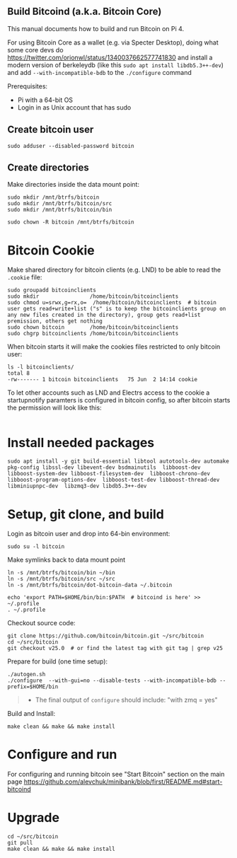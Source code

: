 ## Build Bitcoind (a.k.a. Bitcoin Core)

This manual documents how to build and run Bitcoin on Pi 4.

For using Bitcoin Core as a wallet (e.g. via Specter Desktop), doing what some core devs do https://twitter.com/orionwl/status/1340037662577741830 and install a modern version of berkeleydb (like this `sudo apt install libdb5.3++-dev`) and add `--with-incompatible-bdb` to the `./configure` command

Prerequisites:
 * Pi with a 64-bit OS
 * Login in as Unix account that has sudo

## Create bitcoin user

```
sudo adduser --disabled-password bitcoin
```

## Create directories

Make directories inside the data mount point:
```
sudo mkdir /mnt/btrfs/bitcoin
sudo mkdir /mnt/btrfs/bitcoin/src
sudo mkdir /mnt/btrfs/bitcoin/bin

sudo chown -R bitcoin /mnt/btrfs/bitcoin
```

# Bitcoin Cookie

Make shared directory for bitcoin clients (e.g. LND) to be able to read the `.cookie` file:

```
sudo groupadd bitcoinclients
sudo mkdir                /home/bitcoin/bitcoinclients
sudo chmod u=srwx,g=rx,o=  /home/bitcoin/bitcoinclients  # bitcoin user gets read+write+list ("s" is to keep the bitcoinclients group on any new files created in the directory), group gets read+list premission, others get nothing
sudo chown bitcoin        /home/bitcoin/bitcoinclients
sudo chgrp bitcoinclients /home/bitcoin/bitcoinclients
```

When bitcoin starts it will make the cookies files restricted to only bitcoin user:
```
ls -l bitcoinclients/
total 8
-rw------- 1 bitcoin bitcoinclients   75 Jun  2 14:14 cookie
```

To let other accounts such as LND and Electrs access to the cookie a startupnotify paramters is configured in bitcoin config, so after bitcoin starts the permission will look like this:
```

```

# Install needed packages
```
sudo apt install -y git build-essential libtool autotools-dev automake pkg-config libssl-dev libevent-dev bsdmainutils  libboost-dev libboost-system-dev libboost-filesystem-dev  libboost-chrono-dev libboost-program-options-dev  libboost-test-dev libboost-thread-dev  libminiupnpc-dev  libzmq3-dev libdb5.3++-dev
```


# Setup, git clone, and build

Login as bitcoin user and drop into 64-bin environment:
```
sudo su -l bitcoin
```

Make symlinks back to data mount point
```
ln -s /mnt/btrfs/bitcoin/bin ~/bin
ln -s /mnt/btrfs/bitcoin/src ~/src
ln -s /mnt/btrfs/bitcoin/dot-bitcoin-data ~/.bitcoin

echo 'export PATH=$HOME/bin/bin:$PATH  # bitcoind is here' >> ~/.profile
. ~/.profile
```


Checkout source code:
```
git clone https://github.com/bitcoin/bitcoin.git ~/src/bitcoin
cd ~/src/bitcoin
git checkout v25.0  # or find the latest tag with git tag | grep v25
```

Prepare for build (one time setup):
```
./autogen.sh
./configure  --with-gui=no --disable-tests --with-incompatible-bdb --prefix=$HOME/bin 
```
> - The final output of `configure` should include:   "with zmq  = yes"

Build and Install:
```
make clean && make && make install
```

# Configure and run

For configuring and running bitcoin see "Start Bitcoin" section on the main page https://github.com/alevchuk/minibank/blob/first/README.md#start-bitcoind

# Upgrade
```
cd ~/src/bitcoin
git pull
make clean && make && make install
```
